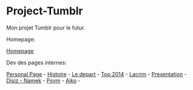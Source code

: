 # Project-Tumblr
Mon projet Tumblr pour le futur.

Homepage:

<a href="https://bigsyrowgraffiti.tumblr.com/" target='_blank'>Homepage</a>

Dev des pages internes:

<a href="https://bigsyrowgraffiti.tumblr.com/Syrow" target='_blank'>Personal Page</a> - 
<a href="https://bigsyrowgraffiti.tumblr.com/Histoire" target='_blank'>Histoire</a> - 
<a href="https://bigsyrowgraffiti.tumblr.com/Ledepart" target='_blank'>Le depart</a> - 
<a href="https://bigsyrowgraffiti.tumblr.com/top2014" target='_blank'>Top 2014</a> - 
<a href="https://bigsyrowgraffiti.tumblr.com/post/163189424362/lacrim" target='_blank'>Lacrim</a> - 
<a href="https://bigsyrowgraffiti.tumblr.com/post/163110077947/syrow-presentation" target='_blank'>Presentation</a> - 
<a href="https://bigsyrowgraffiti.tumblr.com/post/163109949072/disiz-namek" target='_blank'>Disiz - Namek</a> - 
<a href="https://bigsyrowgraffiti.tumblr.com/post/163109726817/psym" target='_blank'>Psym</a> - 
<a href="https://bigsyrowgraffiti.tumblr.com/post/162955224927/aiko" target='_blank'>Aiko</a> - 
